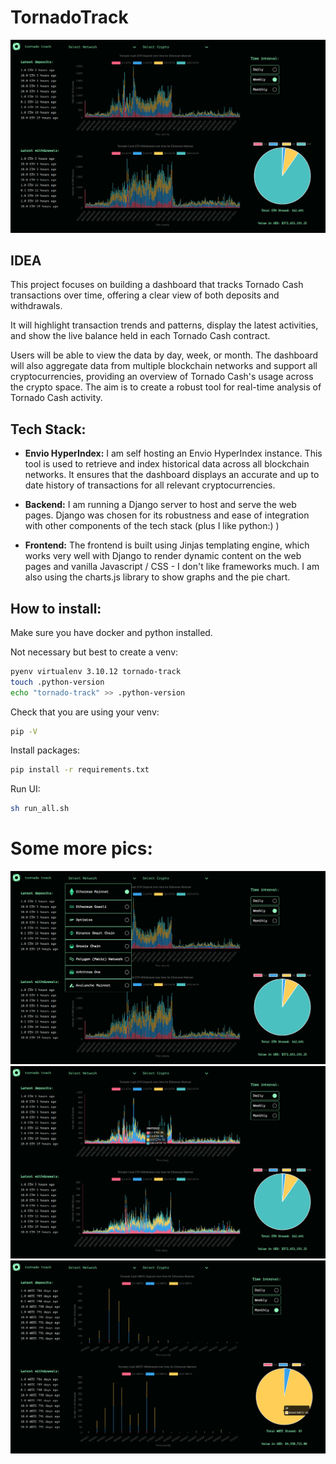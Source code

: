 # TornadoTrack

![img](img/pic1.png)


## IDEA
This project focuses on building a dashboard that tracks Tornado Cash transactions over time, offering a clear view of both deposits and withdrawals.

It will highlight transaction trends and patterns, display the latest activities, and show the live balance held in each Tornado Cash contract.

Users will be able to view the data by day, week, or month. The dashboard will also aggregate data from multiple blockchain networks and support all cryptocurrencies, providing an overview of Tornado Cash's usage across the crypto space.
The aim is to create a robust tool for real-time analysis of Tornado Cash activity.


## Tech Stack:

- **Envio HyperIndex:** I am self hosting an Envio HyperIndex instance. This tool is used to retrieve and index historical data across all blockchain networks. It ensures that the dashboard displays an accurate and up to date history of transactions for all relevant cryptocurrencies.

- **Backend:** I am running a Django server to host and serve the web pages. Django was chosen for its robustness and ease of integration with other components of the tech stack (plus I like python:) )
  
- **Frontend:** The frontend is built using Jinjas templating engine, which works very well with Django to render dynamic content on the web pages and vanilla Javascript / CSS - I don't like frameworks much. I am also using the charts.js library to show graphs and the pie chart.


## How to install:

Make sure you have docker and python installed.

Not necessary but best to create a venv:
```sh
pyenv virtualenv 3.10.12 tornado-track
touch .python-version
echo "tornado-track" >> .python-version
```


Check that you are using your venv:
```sh
pip -V
```

Install packages:
```sh
pip install -r requirements.txt
```

Run UI:
```sh
sh run_all.sh
```



# Some more pics:

![img](img/pic2.png)
![img](img/pic3.png)
![img](img/pic4.png)